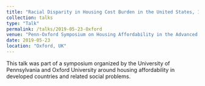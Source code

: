 ```yaml
---
title: "Racial Disparity in Housing Cost Burden in the United States, 1980-2017"
collection: talks
type: "Talk"
permalink: /talks/2019-05-23-Oxford
venue: "Penn-Oxford Symposium on Housing Affordability in the Advanced Economies"
date: 2019-05-23
location: "Oxford, UK"
---
```


This talk was part of a symposium organized by the University of Pennsylvania and Oxford University around housing affordability in developed countries and related social problems.